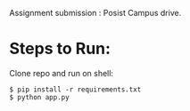 Assignment submission : Posist Campus drive.

# Steps to Run:
Clone repo and run on shell:
```
$ pip install -r requirements.txt
$ python app.py
```

